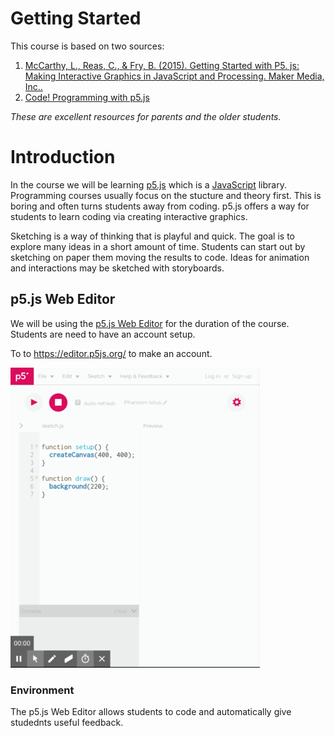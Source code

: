 # Getting Started
This course is based on two sources:

1. [McCarthy, L., Reas, C., & Fry, B. (2015). Getting Started with P5. js: Making Interactive Graphics in JavaScript and Processing. Maker Media, Inc..](https://p5js.org/books/)
2. [Code! Programming with p5.js](https://www.youtube.com/playlist?list=PLRqwX-V7Uu6Zy51Q-x9tMWIv9cueOFTFA)

*These are excellent resources for parents and the older students.*

# Introduction

In the course we will be learning [p5.js](https://p5js.org/) which is a [JavaScript](https://en.wikipedia.org/wiki/JavaScript) library. Programming courses usually focus on the stucture and theory first. This is boring and often turns students away from coding. p5.js offers a way for students to learn coding via creating interactive graphics. 

Sketching is a way of thinking that is playful and quick. The goal is to explore many ideas in a short amount of time. Students can start out by sketching on paper them moving the results to code. Ideas for animation and interactions may be sketched with storyboards.


## p5.js Web Editor

We will be using the [p5.js Web Editor](https://editor.p5js.org/) for the duration of the course. Students are need to have an account setup.

To to https://editor.p5js.org/ to make an account. 

![](p5js_web_editor_sign_up.gif)


### Environment

The p5.js Web Editor allows students to code and automatically give studednts useful feedback. 



